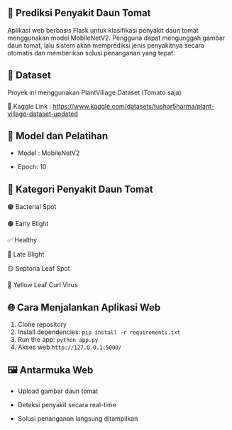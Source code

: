 ## 🍅 Prediksi Penyakit Daun Tomat

Aplikasi web berbasis Flask untuk klasifikasi penyakit daun tomat menggunakan model MobileNetV2. Pengguna dapat mengunggah gambar daun tomat, lalu sistem akan memprediksi jenis penyakitnya secara otomatis dan memberikan solusi penanganan yang tepat.

## 📂 Dataset

Proyek ini menggunakan PlantVillage Dataset (Tomato saja)

🔗 Kaggle Link : https://www.kaggle.com/datasets/tushar5harma/plant-village-dataset-updated

## 🧠 Model dan Pelatihan
- Model : MobileNetV2

- Epoch: 10

## 📌 Kategori Penyakit Daun Tomat

🟠 Bacterial Spot

🟤 Early Blight

✅ Healthy

🔴 Late Blight

🟡 Septoria Leaf Spot

💛 Yellow Leaf Curl Virus



## 🌐 Cara Menjalankan Aplikasi Web
1. Clone repository
2. Install dependencies: `pip install -r requirements.txt`
3. Run the app: `python app.py`
4. Akses web `http://127.0.0.1:5000/`

## 🖼️ Antarmuka Web


- Upload gambar daun tomat
  
- Deteksi penyakit secara real-time

- Solusi penanganan langsung ditampilkan

